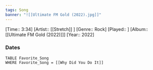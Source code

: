 ```yaml
---
tags: Song  
banner: "![[Ultimate FM Gold (2022).jpg]]"
---
```

[Time:: 3:34]
[Artist:: [[Stretch]] ]
[Genre:: Rock]
[Played:: ]
[Album:: [[Ultimate FM Gold (2022)]]]
[Year:: 2022]
### Dates
````dataview
TABLE Favorite_Song
WHERE Favorite_Song = [[Why Did You Do It]]
````